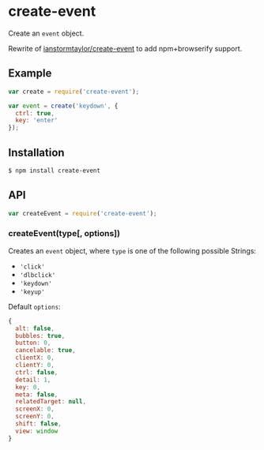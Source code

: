 # create-event

Create an `event` object.

Rewrite of
[ianstormtaylor/create-event](https://github.com/ianstormtaylor/create-event) to
add npm+browserify support.

## Example

``` javascript
var create = require('create-event');

var event = create('keydown', {
  ctrl: true,
  key: 'enter'
});
```

## Installation

``` bash
$ npm install create-event
```

## API

``` javascript
var createEvent = require('create-event');
```

### createEvent(type[, options])

Creates an `event` object, where `type` is one of the following possible
Strings:

  - `'click'`
  - `'dlbclick'`
  - `'keydown'`
  - `'keyup'`

Default `options`:

``` javascript
{
  alt: false,
  bubbles: true,
  button: 0,
  cancelable: true,
  clientX: 0,
  clientY: 0,
  ctrl: false,
  detail: 1,
  key: 0,
  meta: false,
  relatedTarget: null,
  screenX: 0,
  screenY: 0,
  shift: false,
  view: window
}
```
